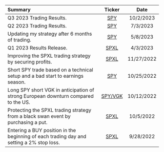| Summary | Ticker | Date |
| :--- | :---: | :---: |
| Q3 2023 Trading Results. | [SPY](https://github.com/coolnikitav/nikitas-notebook/blob/main/trading/q3-2023-trading-results.md) | 10/2/2023
| Q2 2023 Trading Results. | [SPY](https://github.com/coolnikitav/nikitas-notebook/blob/main/trading/q2-2023-trading-results.md) | 7/3/2023
| Updating my strategy after 6 months of trading. | [SPY](https://github.com/coolnikitav/nikitas-notebook/blob/main/trading/trading-strategy-3.0.md) | 5/8/2023
| Q1 2023 Results Release. | [SPXL](https://github.com/coolnikitav/nikitas-notebook/blob/main/trading/q1-2023-trading-results.md) | 4/3/2023
| Improving the SPXL trading strategy by securing profits. | [SPXL](https://github.com/coolnikitav/nikitas-notebook/blob/main/trading/spxl-trading-strategy-2.0.md) | 11/27/2022
| Short SPY trade based on a technical setup and a bad start to earnings season. | [SPY](https://github.com/coolnikitav/nikitas-notebook/blob/main/trading/short-spy-swing-trade.md) | 10/25/2022
| Long SPY short VGK in anticipation of strong European downturn compared to the US. | [SPY/VGK](https://github.com/coolnikitav/nikitas-notebook/blob/main/trading/us-europe-index-spread-trade.md) | 10/12/2022
| Protecting the SPXL trading strategy from a black swan event by purchasing a put. | [SPXL](https://github.com/coolnikitav/nikitas-notebook/blob/main/trading/reducing-risk-of-spxl-traing.md) | 10/5/2022
| Entering a BUY position in the beginning of each trading day and setting a 2% stop loss. | [SPXL](https://github.com/coolnikitav/nikitas-notebook/blob/main/trading/spxl-trading-strategy.md) | 9/28/2022

